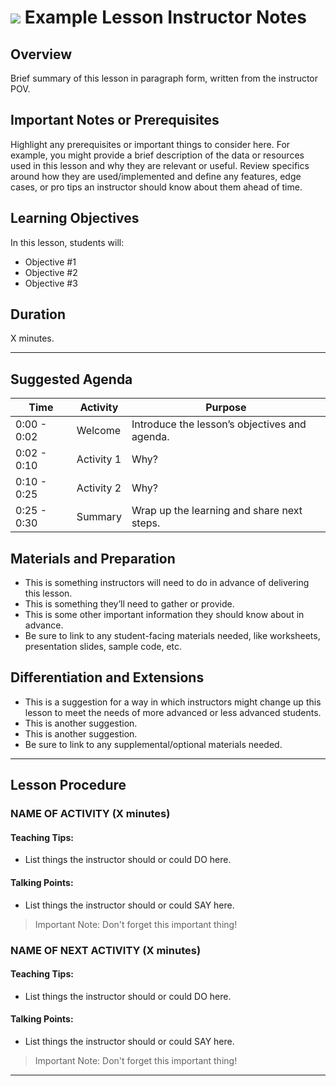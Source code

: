 <!---
This lesson was developed by YOUR NAME HERE for COHORT NAME / DATE / LOCATION HERE.

Questions? Comments?
1. Log an issue to this repo to alert me of a problem.
2. Suggest an edit yourself by forking this repo, making edits, and submitting a pull request with your changes back to our master branch.
3. Hit me up on Slack @SLACKHANDLE
--->

# ![](https://ga-dash.s3.amazonaws.com/production/assets/logo-9f88ae6c9c3871690e33280fcf557f33.png) Example Lesson Instructor Notes

## Overview
Brief summary of this lesson in paragraph form, written from the instructor POV.
<!--- Write a clear summary so other instructors know what this lesson is about. --->

## Important Notes or Prerequisites
Highlight any prerequisites or important things to consider here. For example, you might provide a brief description of the data or resources used in this lesson and why they are relevant or useful. Review specifics around how they are used/implemented and define any features, edge cases, or pro tips an instructor should know about them ahead of time.


## Learning Objectives
In this lesson, students will:
- Objective #1
- Objective #2
- Objective #3
<!--- Phrase learning objectives as measurable goals, starting with an action verb. Sniff test: if you have more than 3 learning objectives your lesson might be too long. Break it up! --->

## Duration
X minutes.
<!--- How much time, total, will it take to run through this lesson? --->

---

## Suggested Agenda
<!--- Provide a breakdown of what will happen in this lesson. --->

| Time | Activity | Purpose |
| --- | --- | --- |
| 0:00 - 0:02 | Welcome | Introduce the lesson’s objectives and agenda.|
| 0:02 - 0:10 | Activity 1 | Why?|
| 0:10 - 0:25 | Activity 2 | Why?|
| 0:25 - 0:30  | Summary | Wrap up the learning and share next steps.|

## Materials and Preparation
- This is something instructors will need to do in advance of delivering this lesson.
- This is something they’ll need to gather or provide.
- This is some other important information they should know about in advance.
- Be sure to link to any student-facing materials needed, like worksheets, presentation slides, sample code, etc.

<!---
OPTIONAL: If you like you can include a table here with quick links out to the lesson resources.

| Topic | Description | Link |
| --- | --- | --- |
| Lesson | Interactive jupyter notebook with structured lesson content | [Link](./xyz)|
| Data | Local copy of any dataset used | [Link](./xyz)|
|      | Additional datasets listed | [Link](./xyz)|
| Enrichment | Practice activities | [Link](./xyz)|
| Solutions | Sample solutions to lesson and practice files | [Link](./xyz)|
| Slides | Slide decks & PDFs, where applicable | [Link](./xyz)|
| Review Materials | Handouts and other files, if applicable | [Link](./xyz) |
--->

## Differentiation and Extensions
- This is a suggestion for a way in which instructors might change up this lesson to meet the needs of more advanced or less advanced students.
- This is another suggestion.
- This is another suggestion.
- Be sure to link to any supplemental/optional materials needed.

---

## Lesson Procedure
<!--- This section outlines the lesson plan with relevant sections and subsections, providing both the total time required as well as suggestions for timing in each subsection. --->

### NAME OF ACTIVITY (X minutes)
<!--- Replace "NAME OF ACTIVITY" with whatever you called this part in the "Suggested Agenda" chart above..."Welcome" or "Summary" or "Intro to Pizza." Replace "X" with the amount of time this should take. --->

#### Teaching Tips:
- List things the instructor should or could DO here.

#### Talking Points:
- List things the instructor should or could SAY here.

>Important Note: Don't forget this important thing!
<!--- Use this to call out important info for instructors. --->

### NAME OF NEXT ACTIVITY (X minutes)
<!--- Replace "NAME OF ACTIVITY" with whatever you called this part in the "Suggested Agenda" chart above..."Welcome" or "Summary" or "Intro to Pizza." Replace "X" with the amount of time this should take. --->

#### Teaching Tips:
- List things the instructor should or could DO here.

#### Talking Points:
- List things the instructor should or could SAY here.

>Important Note: Don't forget this important thing!
<!--- Use this to call out important info for instructors. --->

-----

<!---
If you like you can include a section at the end with a a checklist for any specific data, code, examples, or other preparations that instructors need to take before teaching the lesson, outside of preparing slides. It can be helpful for instructors, if you'd like to include it.
## Lesson Prep Checklist

- [ ] Do this
- [ ] Download this
- [ ] Write this down
--->
